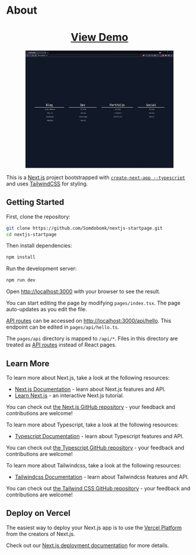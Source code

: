 # About

<h1 align="center">
    <a href="https://startpage-7x8vyc009-somdobomk.vercel.app/" target="_blank">
     View Demo
    </a>
</h1>
<div align="center">
    <img src="./assets/images/screenshot.png" width="400px">
</div>

This is a [Next.js](https://nextjs.org/) project bootstrapped with [`create-next-app --typescript`](https://github.com/vercel/next.js/tree/canary/packages/create-next-app) and uses [TailwindCSS](https://tailwindcss.com/) for styling.

## Getting Started

First, clone the repository:

```bash
git clone https://github.com/Somdobomk/nextjs-startpage.git
cd nextjs-startpage
```

Then install dependencies:

```bash
npm install
```

Run the development server:

```bash
npm run dev
```

Open [http://localhost:3000](http://localhost:3000) with your browser to see the result.

You can start editing the page by modifying `pages/index.tsx`. The page auto-updates as you edit the file.

[API routes](https://nextjs.org/docs/api-routes/introduction) can be accessed on [http://localhost:3000/api/hello](http://localhost:3000/api/hello). This endpoint can be edited in `pages/api/hello.ts`.

The `pages/api` directory is mapped to `/api/*`. Files in this directory are treated as [API routes](https://nextjs.org/docs/api-routes/introduction) instead of React pages.

## Learn More

To learn more about Next.js, take a look at the following resources:

- [Next.js Documentation](https://nextjs.org/docs) - learn about Next.js features and API.
- [Learn Next.js](https://nextjs.org/learn) - an interactive Next.js tutorial.

You can check out [the Next.js GitHub repository](https://github.com/vercel/next.js/) - your feedback and contributions are welcome!

To learn more about Typescript, take a look at the following resources:

- [Typescript Documentation](https://www.typescriptlang.org/docs/) - learn about Typescript features and API.

You can check out [the Typescript GitHub repository](https://github.com/microsoft/TypeScript/) - your feedback and contributions are welcome!

To learn more about Tailwindcss, take a look at the following resources:

- [Tailwindcss Documentation](https://tailwindcss.com/docs/) - learn about Tailwindcss features and API.

You can check out [the Tailwind CSS GitHub repository](https://github.com/tailwindlabs/tailwindcss) - your feedback and contributions are welcome!

## Deploy on Vercel

The easiest way to deploy your Next.js app is to use the [Vercel Platform](https://vercel.com/new?utm_medium=default-template&filter=next.js&utm_source=create-next-app&utm_campaign=create-next-app-readme) from the creators of Next.js.

Check out our [Next.js deployment documentation](https://nextjs.org/docs/deployment) for more details.
